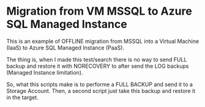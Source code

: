 # Migration from VM MSSQL to Azure SQL Managed Instance
This is an example of OFFLINE migration from MSSQL into a Virtual Machine (IaaS) to Azure SQL Managed Instance (PaaS).

The thing is, when I made this test/search there is no way to send FULL backup and restore it with NORECOVERY to after send the LOG backups (Managed Instance limitation).

So, what this scripts make is to performe a FULL BACKUP and send it to a Storage Account. Then, a second script just take this backup and restore it in the target.